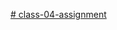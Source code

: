 [# class-04-assignment](https://colab.research.google.com/drive/1XrfYxP5mksIEserxKnFIf1an5_H84ivm?usp=sharing)
